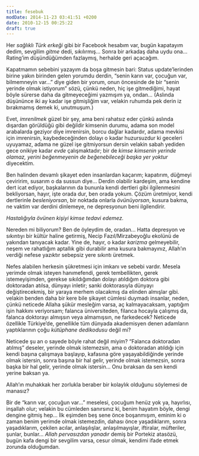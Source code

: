 ```yaml
---
title: fesebuk 
modDate: 2014-11-23 03:41:51 +0200
date: 2010-12-15 00:25:22
draft: true
---
```


Her *sağlıklı Türk erkeği* gibi bir Facebook hesabım var, bugün
kapatayım dedim, sevgilim *gitme* dedi, sıkılırmış… Sonra bir arkadaş
daha uydu ona… Rating’im düşündüğümden fazlaymış, herhalde geri
açacağım.

Kapatmamın sebebini yazayım da boşa gitmesin bari: Status
update’lerinden birine yakın birinden gelen yorumdu derdin, “senin karın
var, çocuğun var, bilmemneyin var…” diye giden bir yorum, onun öncesinde
de bir “senin yerinde olmak istiyorum” sözü, çünkü neden, hiç işe
gitmediğimi, hayat böyle sürerse daha da gitmeyeceğimi yazmışım ya,
ondan… (Aslında düşününce iki ay kadar işe gitmişliğim var, velakin
ruhumda pek derin iz bırakmamış demek ki, unutmuşum.)

Evet, *imrenilmek* güzel bir şey, ama beni rahatsız eder çünkü aslında dışardan
görüldüğü gibi değildir kimsenin durumu, adama son model arabalarda geziyor diye
imrenirsin, borcu dağlar kadardır, adama mevkisi için imrenirsin,
kaybedeceğinden dolayı o kadar huzursuzdur ki geceleri uyuyamaz, adama ne güzel
işe gitmiyorsun dersin velakin sabah yediden gece onikiye kadar *evde*
çalışmaktadır; bir de *kimse kimsenin yerinde olamaz, yerini beğenmeyenin de
beğenebileceği başka yer yoktur* diyecektim.

Ben halinden devamlı şikayet eden insanlardan kaçarım; kapatırım,
düğmeyi çeviririm, susarım o da sussun diye… Derdin olabilir kardeşim,
ama kendine dert icat ediyor, başkalarının da bununla kendi dertleri
gibi ilgilenmesini bekliyorsan, hayır, işte orada dur, ben orada yokum.
Çözüm üretmiyor, kendi dertlerinle *besleniyorsan*, bir noktada onlarla
*övünüyorsan*, kusura bakma, ne vaktim var derdini dinlemeye, ne
depresyonun beni ilgilendirir.

*Hastalığıyla övünen kişiyi kimse tedavi edemez.*

Nereden mi biliyorum? Ben de öyleydim de, oradan… Hatta depresyon ve
sıkıntıyı bir kültür haline getirmiş, Necip Fazıl/Mirzabeyoğlu ekolünü
de yakından tanıyacak kadar. Yine de, hayır, o kadar *karizma*
gelmeyebilir, neşem ve rahatlığım aptallık gibi durabilir ama kusura
bakmayınız, Allah’ın verdiği nefese yazıktır sebepsiz yere sıkıntı
üretmek.

Nefes alabilen herkesin şükretmesi için imkanı ve sebebi vardır. Mesela
yerimde olmak isteyen hanımefendi, gerek tembellikten, gerek
istemeyişimden, gerekse sıkıldığımdan dolayı atıldığım doktora gibi
doktoradan atılsa, dünyayı inletir; sanki doktorasıyla dünyayı
değiştirecekmiş, bir yaraya merhem olacakmış da elinden almışlar gibi.
velakin benden daha bir kere bile şikayet cümlesi duymadı insanlar,
neden, çünkü neticede Allaha şükür mesleğim varsa, aç kalmayacaksam,
yaptığım işin hakkını veriyorsam; falanca üniversiteden, filanca hocayla
çalışmış da, falanca doktorayı almışsın veya almamışsın, ne farkedecek?
Neticede özellikle Türkiye’de, genellikle tüm dünyada akademisyen denen
adamların yaptıklarının çoğu *kütüphane dedikodusu* değil mi?

Neticede şu an o sayede böyle rahat değil miyim? “Falanca doktoradan
atılmış” deseler, yerinde olmak istemezsin, ama o doktoradan atıldığı
için kendi başına çalışmaya başlayıp, kafasına göre yaşayabildiğinde
yerinde olmak istersin, sonra başına bir hal gelir, yerinde olmak
istemezsin, sonra başka bir hal gelir, yerinde olmak istersin… Onu
bıraksan da sen kendi yerine baksan ya.

Allah’ın muhakkak her zorlukla beraber bir kolaylık olduğunu söylemesi
de manasız?

Bir de “karın var, çocuğun var…” meselesi, çocuğum henüz yok ya,
hayırlısı, inşallah olur; velakin bu cümleden sanırsınız ki, benim
hayatım böyle, dengi dengine gitmiş hep… İlk eşimden beş sene önce
boşanmışım, eminim ki o zaman benim yerimde olmak istemezdin, dahası
önce yaşadıklarım, sonra yaşadıklarım, çekilen acılar, anlaşılışlar,
anlaşılmayışlar, iftiralar, müfteriler, şunlar, bunlar… *Allah
pervasızdan yanadır* demiş bir Portekiz atasözü, bugün kafa dengi bir
sevgilim varsa, cesur olmak, kendimi ifade etmek zorunda olduğumdan.


